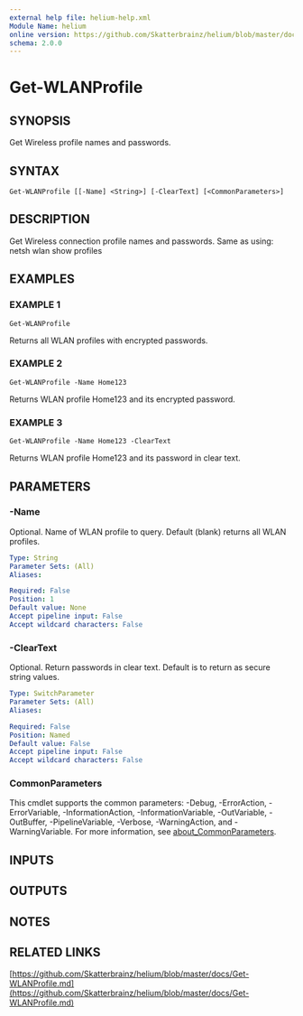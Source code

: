```yaml
---
external help file: helium-help.xml
Module Name: helium
online version: https://github.com/Skatterbrainz/helium/blob/master/docs/Get-WLANProfile.md
schema: 2.0.0
---
```


# Get-WLANProfile

## SYNOPSIS
Get Wireless profile names and passwords.

## SYNTAX

```
Get-WLANProfile [[-Name] <String>] [-ClearText] [<CommonParameters>]
```

## DESCRIPTION
Get Wireless connection profile names and passwords.
Same as using: netsh wlan show profiles

## EXAMPLES

### EXAMPLE 1
```
Get-WLANProfile
```

Returns all WLAN profiles with encrypted passwords.

### EXAMPLE 2
```
Get-WLANProfile -Name Home123
```

Returns WLAN profile Home123 and its encrypted password.

### EXAMPLE 3
```
Get-WLANProfile -Name Home123 -ClearText
```

Returns WLAN profile Home123 and its password in clear text.

## PARAMETERS

### -Name
Optional.
Name of WLAN profile to query.
Default (blank) returns all WLAN profiles.

```yaml
Type: String
Parameter Sets: (All)
Aliases:

Required: False
Position: 1
Default value: None
Accept pipeline input: False
Accept wildcard characters: False
```

### -ClearText
Optional.
Return passwords in clear text.
Default is to return as secure string values.

```yaml
Type: SwitchParameter
Parameter Sets: (All)
Aliases:

Required: False
Position: Named
Default value: False
Accept pipeline input: False
Accept wildcard characters: False
```

### CommonParameters
This cmdlet supports the common parameters: -Debug, -ErrorAction, -ErrorVariable, -InformationAction, -InformationVariable, -OutVariable, -OutBuffer, -PipelineVariable, -Verbose, -WarningAction, and -WarningVariable. For more information, see [about_CommonParameters](http://go.microsoft.com/fwlink/?LinkID=113216).

## INPUTS

## OUTPUTS

## NOTES

## RELATED LINKS

[https://github.com/Skatterbrainz/helium/blob/master/docs/Get-WLANProfile.md](https://github.com/Skatterbrainz/helium/blob/master/docs/Get-WLANProfile.md)

